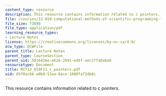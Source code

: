 ```yaml
---
content_type: resource
description: This resource contains information related to c pointers.
file: /courses/12-010-computational-methods-of-scientific-programming-fall-2011/05f8ac66a0b853aa6ace1080fa72db8c_MIT12_010F11_c_pointers.pdf
file_size: 73898
file_type: application/pdf
learning_resource_types:
- Lecture Notes
license: https://creativecommons.org/licenses/by-nc-sa/4.0/
ocw_type: OCWFile
parent_title: Lecture Notes
parent_type: CourseSection
parent_uid: 5816426e-e626-2b91-ed6f-aec27f48aba8
resourcetype: Document
title: MIT12_010F11_c_pointers.pdf
uid: 05f8ac66-a0b8-53aa-6ace-1080fa72db8c
---
```

This resource contains information related to c pointers.